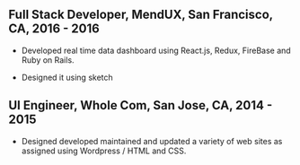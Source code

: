 ## Full Stack Developer, MendUX, San Francisco, CA, 2016 - 2016

- Developed real time data dashboard using React.js, Redux, FireBase and Ruby on Rails.

- Designed it using sketch


## UI Engineer, Whole Com, San Jose, CA, 2014 - 2015

- Designed developed maintained and updated a variety of web sites as assigned using Wordpress / HTML and CSS.



